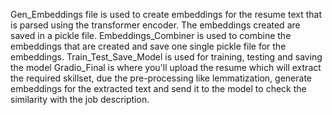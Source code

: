 Gen_Embeddings file is used to create embeddings for the resume text that is parsed using the transformer encoder. The embeddings created are saved in a pickle file.
Embeddings_Combiner is used to combine the embeddings that are created and save one single pickle file for the embeddings.
Train_Test_Save_Model is used for training, testing and saving the model
Gradio_Final is where you'll upload the resume which will extract the required skillset, due the pre-processing like lemmatization, generate embeddings for the extracted text and send it to the model to check the similarity with the job description.
